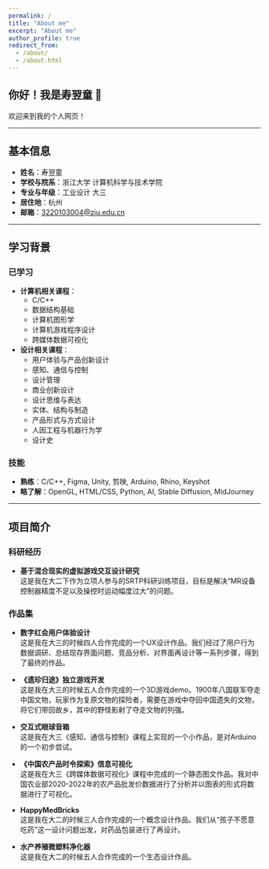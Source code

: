 ```yaml
---
permalink: /
title: "About me"
excerpt: "About me"
author_profile: true
redirect_from:
  - /about/
  - /about.html
---
```


## 你好！我是寿翌童 👋

欢迎来到我的个人网页！

---

## 基本信息

- **姓名**：寿翌童  
- **学校与院系**：浙江大学 计算机科学与技术学院  
- **专业与年级**：工业设计 大三  
- **居住地**：杭州  
- **邮箱**：3220103004@zju.edu.cn  

---

## 学习背景

### 已学习

- **计算机相关课程**：
  - C/C++
  - 数据结构基础
  - 计算机图形学
  - 计算机游戏程序设计
  - 跨媒体数据可视化
- **设计相关课程**：
  - 用户体验与产品创新设计
  - 感知、通信与控制
  - 设计管理
  - 商业创新设计
  - 设计思维与表达
  - 实体、结构与制造
  - 产品形式与方式设计
  - 人因工程与机器行为学
  - 设计史

### 技能

- **熟练**：C/C++, Figma, Unity, 剪映, Arduino, Rhino, Keyshot  
- **略了解**：OpenGL, HTML/CSS, Python, AI, Stable Diffusion, MidJourney  

---

## 项目简介

### 科研经历

- **基于混合现实的虚拟游戏交互设计研究**  
  这是我在大二下作为立项人参与的SRTP科研训练项目，目标是解决“MR设备控制器精度不足以及操控时运动幅度过大”的问题。

### 作品集

- **数字红会用户体验设计**  
  这是我在大三的时候四人合作完成的一个UX设计作品。我们经过了用户行为数据调研、总结现存界面问题、竞品分析、对界面再设计等一系列步骤，得到了最终的作品。

- **《遗珍归途》独立游戏开发**  
  这是我在大三的时候五人合作完成的一个3D游戏demo。1900年八国联军夺走中国文物，玩家作为复原文物的探险者，需要在游戏中夺回中国遗失的文物，将它们带回故乡，其中的野怪影射了夺走文物的列强。

- **交互式眼球音箱**  
  这是我在大三《感知、通信与控制》课程上实现的一个小作品，是对Arduino的一个初步尝试。

- **《中国农产品时令探索》信息可视化**  
  这是我在大三《跨媒体数据可视化》课程中完成的一个静态图文作品。我对中国农业部2020-2022年的农产品批发价数据进行了分析并以图表的形式将数据进行了可视化。

- **HappyMedBricks**  
  这是我在大二的时候三人合作完成的一个概念设计作品。我们从“孩子不愿意吃药”这一设计问题出发，对药品包装进行了再设计。

- **水产养殖微塑料净化器**  
  这是我在大二的时候五人合作完成的一个生态设计作品。
